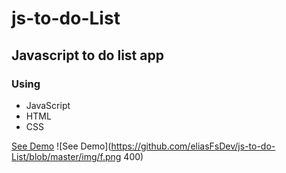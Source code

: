 # js-to-do-List
## Javascript to do list app
### Using
* JavaScript
* HTML
* CSS

[See Demo](https://eliasfsdev.github.io/js-to-do-List/)
![See Demo](https://github.com/eliasFsDev/js-to-do-List/blob/master/img/f.png 400)

